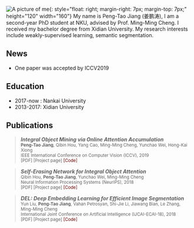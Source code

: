 ![A picture of me](https://raw.githubusercontent.com/PengtaoJiang/pengtaojiang.github.io/master/jpt.jpg){: style="float: right; margin-right: 7px; margin-top: 7px;" height="120" width="160"}
My name is Peng-Tao Jiang (姜鹏涛), I am a second-year PhD student at NKU, advised by Prof. Ming-Ming Cheng. I received my bachelor degree from Xidian University. My research interests include weakly-supervised learning, semantic segmentation.

## News

+ One paper was accepted by ICCV2019

## Education

+ 2017-now : Nankai University
+ 2013-2017: Xidian University

## Publications

>  ***Integral Object Mining via Online Attention Accumulation***       
  <sub>**Peng-Tao Jiang**, Qibin Hou, Yang Cao, Ming-Ming Cheng, Yunchao Wei, Hong-Kai Xiong    
  IEEE International Conference on Computer Vision (ICCV), 2019   
  [PDF] [Project page] <font color="#660000">[Code]</font></sub>   

>  ***Self-Erasing Network for Integral Object Attention***       
  <sub>Qibin Hou, **Peng-Tao Jiang**, Yunchao Wei, Ming-Ming Cheng   
  Neural Information Processing Systems (NeurIPS), 2018   
  [PDF] [Project page] <font color="#660000">[Code]</font></sub>  
  
>  ***DEL: Deep Embedding Learning for Efficient Image Segmentation***       
  <sub>Yun Liu, **Peng-Tao Jiang**, Vahan Petrosyan, Shi-Jie Li, Jiawang Bian, Le Zhang, Ming-Ming Cheng  
  International Joint Conference on Artificial Intelligence (IJCAI-ECAI-18), 2018   
  [PDF] [Project page] <font color="#660000">[Code]</font></sub>  

